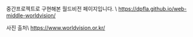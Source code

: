 중간프로젝트로 구현해본 월드비전 페이지입니다. \\
https://dpfla.github.io/web-middle-worldvision/

사진 출처\\
https://www.worldvision.or.kr/
